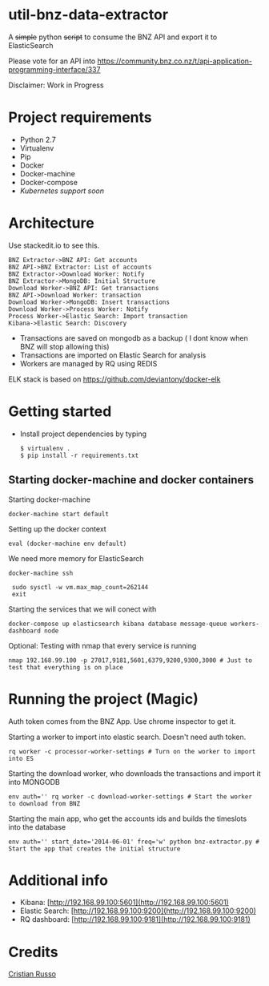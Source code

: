 # util-bnz-data-extractor
A ~~simple~~ python ~~script~~ to consume the BNZ API and export it to ElasticSearch

Please vote for an API into https://community.bnz.co.nz/t/api-application-programming-interface/337

Disclaimer: Work in Progress

# Project requirements

- Python 2.7
- Virtualenv
- Pip
- Docker
- Docker-machine
- Docker-compose
- *Kubernetes support soon*

# Architecture

Use stackedit.io to see this.

```sequence
BNZ Extractor->BNZ API: Get accounts
BNZ API->BNZ Extractor: List of accounts
BNZ Extractor->Download Worker: Notify
BNZ Extractor->MongoDB: Initial Structure
Download Worker->BNZ API: Get transactions
BNZ API->Download Worker: transaction
Download Worker->MongoDB: Insert transactions
Download Worker->Process Worker: Notify
Process Worker->Elastic Search: Import transaction
Kibana->Elastic Search: Discovery
```

- Transactions are saved on mongodb as a backup ( I dont know when BNZ will stop allowing this)
- Transactions are imported on Elastic Search for analysis
- Workers are managed by RQ using REDIS

ELK stack is based on https://github.com/deviantony/docker-elk

# Getting started

- Install project dependencies by typing
  ```
  $ virtualenv .
  $ pip install -r requirements.txt
  ```

## Starting docker-machine and docker containers
Starting docker-machine
```
docker-machine start default
```

Setting up the docker context
```
eval (docker-machine env default)
```


We need more memory for ElasticSearch
```
docker-machine ssh

 sudo sysctl -w vm.max_map_count=262144
 exit

```

Starting the services that we will conect with
```
docker-compose up elasticsearch kibana database message-queue workers-dashboard node
```
Optional: Testing with nmap that every service is running

```
nmap 192.168.99.100 -p 27017,9181,5601,6379,9200,9300,3000 # Just to test that everything is on place
```

# Running the project (Magic)

Auth token comes from the BNZ App. Use chrome inspector to get it.

Starting a worker to import into elastic search. Doesn't need auth token.
```
rq worker -c processor-worker-settings # Turn on the worker to import into ES
```

Starting the download worker, who downloads the transactions and import it into MONGODB
```
env auth='' rq worker -c download-worker-settings # Start the worker to download from BNZ
```

Starting the main app, who get the accounts ids and builds the timeslots into the database
```
env auth='' start_date='2014-06-01' freq='w' python bnz-extractor.py # Start the app that creates the initial structure
```
# Additional info

- Kibana: [http://192.168.99.100:5601](http://192.168.99.100:5601)
- Elastic Search: [http://192.168.99.100:9200](http://192.168.99.100:9200)
- RQ dashboard: [http://192.168.99.100:9181](http://192.168.99.100:9181)


# Credits

[Cristian Russo](http://www.cristianmarquez.me)
